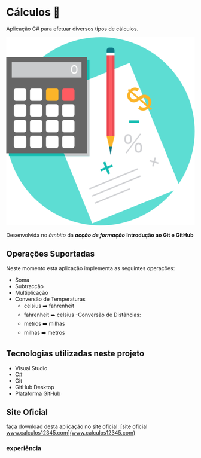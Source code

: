 # Cálculos :1234: 

Aplicação C# para efetuar diversos tipos de cálculos.

![Aplicação Cálculos](201558.png)


Desenvolvida no *âmbito* da **_acção de formação_** **Introdução ao Git e GitHub**

## Operações Suportadas

Neste momento esta aplicação implementa as seguintes operações:

- Soma
- Subtracção
- Multiplicação
- Conversão de Temperaturas
    - celsius :arrow_right: fahrenheit
    - fahrenheit :arrow_right: celsius
-Conversão de Distâncias:
    - metros :arrow_right: milhas
    - milhas :arrow_right: metros

## Tecnologias utilizadas neste projeto

- Visual Studio
- C#
- Git
- GitHub Desktop
- Plataforma GitHub


## Site Oficial

faça download desta aplicação no site oficial: [site oficial www.calculos12345.com](www.calculos12345.com)

### experiência